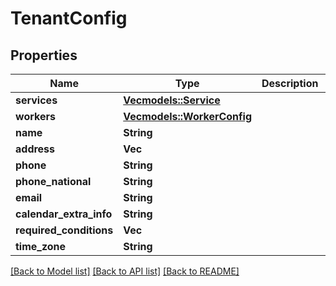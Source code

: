 # TenantConfig

## Properties

Name | Type | Description | Notes
------------ | ------------- | ------------- | -------------
**services** | [**Vec<models::Service>**](Service.md) |  | 
**workers** | [**Vec<models::WorkerConfig>**](WorkerConfig.md) |  | 
**name** | **String** |  | 
**address** | **Vec<String>** |  | 
**phone** | **String** |  | 
**phone_national** | **String** |  | 
**email** | **String** |  | 
**calendar_extra_info** | **String** |  | 
**required_conditions** | **Vec<String>** |  | 
**time_zone** | **String** |  | 

[[Back to Model list]](../README.md#documentation-for-models) [[Back to API list]](../README.md#documentation-for-api-endpoints) [[Back to README]](../README.md)


